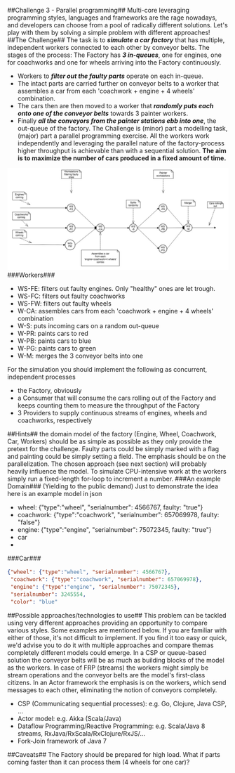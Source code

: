 ##Challenge 3 - Parallel programming##
Multi-core leveraging programming styles, languages and frameworks are the rage nowadays, and developers can choose from a pool of radically different solutions. Let's play with them by solving a simple problem with different approaches!
##The Challenge##
The task is to ***simulate a car factory*** that has multiple, independent workers connected to each other by conveyor belts. The stages of the process:
The Factory has ***3 in-queues***, one for engines, one for coachworks and one for wheels arriving into the Factory continuously. 
- Workers to ***filter out the faulty parts*** operate on each in-queue.
- The intact parts are carried further on conveyor belts to a worker that assembles a car from each 'coachwork + engine + 4 wheels' combination. 
- The cars then are then moved to a worker that ***randomly puts each onto one of the conveyor belts*** towards 3 painter workers.
- Finally ***all the conveyors from the painter stations ebb into one***, the out-queue of the factory.
The Challenge is (minor) part a modelling task, (major) part a parallel programming exercise. All the workers work independently and leveraging the parallel nature of the factory-process higher throughput is achievable than with a sequential solution. 
**The aim is to maximize the number of cars produced in a fixed amount of time.**

![Alt text](pics/DevChallengeCarFactory.jpg?raw=true "CarFactory")
###Workers### 
- WS-FE: filters out faulty engines. Only "healthy" ones are let trough.
- WS-FC: filters out faulty coachworks
- WS-FW: filters out faulty wheels
- W-CA: assembles cars from each 'coachwork + engine + 4 wheels' combination
- W-S: puts incoming cars on a random out-queue
- W-PR: paints cars to red
- W-PB: paints cars to blue
- W-PG: paints cars to green
- W-M: merges the 3 conveyor belts into one

For the simulation you should implement the following as concurrent, independent processes
- the Factory, obviously
- a Consumer that will consume the cars rolling out of the Factory and keeps counting them to measure the throughput of the Factory
- 3 Providers to supply continuous streams of engines, wheels and coachworks, respectively

##Hints##
the domain model of the factory (Engine, Wheel, Coachwork, Car, Workers) should be as simple as possible as they only provide the pretext for the challenge. Faulty parts could be simply marked with a flag and painting could be simply setting a field. The emphasis should be on the parallelization. The chosen approach (see next section) will probably heavily influence the model.
To simulate CPU-intensive work at the workers simply run a fixed-length for-loop to increment a number.
###An example Domain###
(Yielding to the public demand) Just to demonstrate the idea here is an example model in json 
- wheel: {"type":"wheel", "serialnumber": 4566767, faulty: "true"}
- coachwork: {"type":"coachwork", "serialnumber": 657069978, faulty: "false"}
- engine: {"type":"engine", "serialnumber": 75072345, faulty: "true"}
- car
- 
###Car###
```json
{"wheel": {"type":"wheel", "serialnumber": 4566767},
 "coachwork": {"type":"coachwork", "serialnumber": 657069978},
 "engine": {"type":"engine", "serialnumber": 75072345},
 "serialnumber": 3245554,
 "color": "blue"
```
##Possible approaches/technologies to use##
This problem can be tackled using very different approaches providing an opportunity to compare various styles. Some examples are mentioned below. If you are familiar with either of those, it's not difficult to implement. If you find it too easy or quick, we'd advise you to do it with multiple approaches and compare themas completely different models could emerge. In a CSP or queue-based solution the conveyor belts will be as much as building blocks of the model as the workers. In case of FRP (streams) the workers might simply be stream operations and the conveyor belts are the model's first-class citizens. In an Actor framework the emphasis is on the workers, which send messages to each other, eliminating the notion of conveyors completely.
- CSP (Communicating sequential processes): e.g. Go, Clojure, Java CSP, ...
- Actor model: e.g. Akka (Scala/Java)
- Dataflow Programming/Reactive Programming: e.g. Scala/Java 8 streams, RxJava/RxScala/RxClojure/RxJS/...
- Fork-Join framework of Java 7

##Caveats##
The Factory should be prepared for high load. What if parts coming faster than it can process them (4 wheels for one car)?
